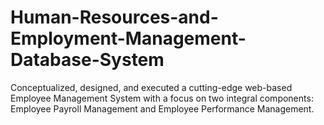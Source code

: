 # Human-Resources-and-Employment-Management-Database-System
Conceptualized, designed, and executed a cutting-edge web-based Employee Management System with a focus on two integral components: Employee Payroll Management and Employee Performance Management.
